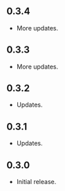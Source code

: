 ## 0.3.4

* More updates.

## 0.3.3

* More updates.

## 0.3.2

* Updates.

## 0.3.1

* Updates.

## 0.3.0

* Initial release.
